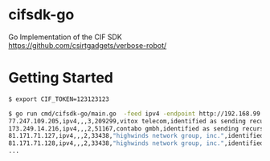 # cifsdk-go
Go Implementation of the CIF SDK https://github.com/csirtgadgets/verbose-robot/

# Getting Started

```bash
$ export CIF_TOKEN=123123123

$ go run cmd/cifsdk-go/main.go  -feed ipv4 -endpoint http://192.168.99.100:5000
77.247.109.205,ipv4,,,3,209299,vitox telecom,identified as sending recursive dns queries to a remote host,dataplane.org
173.249.14.216,ipv4,,,2,51167,contabo gmbh,identified as sending recursive dns queries to a remote host,dataplane.org
81.171.71.127,ipv4,,,2,33438,"highwinds network group, inc.",identified as sending recursive dns queries to a remote host,dataplane.org
81.171.71.128,ipv4,,,2,33438,"highwinds network group, inc.",identified as sending recursive dns queries to a remote host,dataplane.org
...
